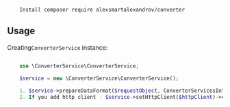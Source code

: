 ```bash
    Install composer require alexsmartalexandrov/converter
```

Usage
-----

Creating``ConverterService`` instance:

```php

    use \ConverterService\ConverterService;

    $service = new \ConverterService\ConverterService();
    
    1. $service->prepareDataFormat($requestObject, ConverterServicesInterface $converter)
    2. If you add http client - $service->setHttpClient($httpClient)->convertPdfToHtml('filepath, url or base64 pdf', $options[])
```
